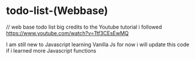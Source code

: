 # todo-list-(Webbase)
// web base todo list big credits to the Youtube tutorial i followed https://www.youtube.com/watch?v=Ttf3CEsEwMQ

I am still new to Javascript 
learning Vanilla Js for now
i will update this  code if i learned more Javascript functions
